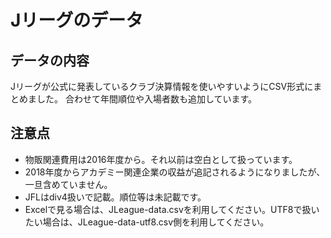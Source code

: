 # Jリーグのデータ
## データの内容
Jリーグが公式に発表しているクラブ決算情報を使いやすいようにCSV形式にまとめました。
合わせて年間順位や入場者数も追加しています。

## 注意点
* 物販関連費用は2016年度から。それ以前は空白として扱っています。
* 2018年度からアカデミー関連企業の収益が追記されるようになりましたが、一旦含めていません。
* JFLはdiv4扱いで記載。順位等は未記載です。
* Excelで見る場合は、JLeague-data.csvを利用してください。UTF8で扱いたい場合は、JLeague-data-utf8.csv側を利用してください。
